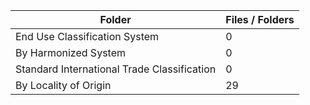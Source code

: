 | Folder                                      |   Files / Folders |
|---------------------------------------------|-------------------|
| End Use Classification System               |                 0 |
| By Harmonized System                        |                 0 |
| Standard International Trade Classification |                 0 |
| By Locality of Origin                       |                29 |